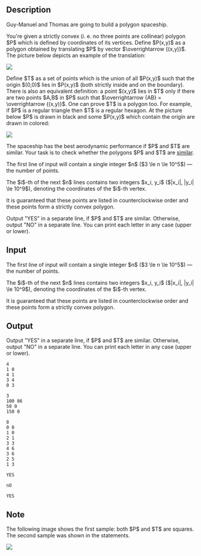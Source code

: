 ## Description

<div><p><span class="tex-font-style-it">Guy-Manuel and Thomas are going to build a polygon spaceship.</span> </p><p>You're given a <span class="tex-font-style-bf">strictly convex</span> (i. e. no three points are collinear) polygon $P$ which is defined by coordinates of its vertices. Define $P(x,y)$ as a polygon obtained by translating $P$ by vector $\overrightarrow {(x,y)}$. The picture below depicts an example of the translation:</p><p><img class="tex-graphics" src="file://RsdmctmH.png" style="max-width: 100.0%;max-height: 100.0%;"></p><p>Define $T$ as a set of points which is the union of all $P(x,y)$ such that the origin $(0,0)$ lies in $P(x,y)$ (both strictly inside and on the boundary). There is also an equivalent definition: a point $(x,y)$ lies in $T$ only if there are two points $A,B$ in $P$ such that $\overrightarrow {AB} = \overrightarrow {(x,y)}$. One can prove $T$ is a polygon too. For example, if $P$ is a regular triangle then $T$ is a regular hexagon. At the picture below $P$ is drawn in black and some $P(x,y)$ which contain the origin are drawn in colored: </p><p><img class="tex-graphics" src="file://3qAwHfwg.png" style="max-width: 100.0%;max-height: 100.0%;"></p><p><span class="tex-font-style-it">The spaceship has the best aerodynamic performance if $P$ and $T$ are similar.</span> Your task is to check whether the polygons $P$ and $T$ are <a href="https://tinyurl.com/vp5m7vl">similar</a>.</p></div><div class="input-specification"><p>The first line of input will contain a single integer $n$ ($3 \le n \le 10^5$)&nbsp;— the number of points.</p><p>The $i$-th of the next $n$ lines contains two integers $x_i, y_i$ ($|x_i|, |y_i| \le 10^9$), denoting the coordinates of the $i$-th vertex.</p><p>It is guaranteed that these points are listed in counterclockwise order and these points form a strictly convex polygon.</p></div><div class="output-specification"><p>Output <span class="tex-font-style-tt">"YES"</span> in a separate line, if $P$ and $T$ are similar. Otherwise, output <span class="tex-font-style-tt">"NO"</span> in a separate line. You can print each letter in any case (upper or lower).</p></div>

## Input

<p>The first line of input will contain a single integer $n$ ($3 \le n \le 10^5$)&nbsp;— the number of points.</p><p>The $i$-th of the next $n$ lines contains two integers $x_i, y_i$ ($|x_i|, |y_i| \le 10^9$), denoting the coordinates of the $i$-th vertex.</p><p>It is guaranteed that these points are listed in counterclockwise order and these points form a strictly convex polygon.</p>

## Output

<p>Output <span class="tex-font-style-tt">"YES"</span> in a separate line, if $P$ and $T$ are similar. Otherwise, output <span class="tex-font-style-tt">"NO"</span> in a separate line. You can print each letter in any case (upper or lower).</p>





```input1
4
1 0
4 1
3 4
0 3
```




```input2
3
100 86
50 0
150 0
```




```input3
8
0 0
1 0
2 1
3 3
4 6
3 6
2 5
1 3
```




```output1
YES
```




```output2
nO
```




```output3
YES
```



## Note

<p>The following image shows the first sample: both $P$ and $T$ are squares. The second sample was shown in the statements.</p><p><img class="tex-graphics" src="file://SdQjkG6e.png" style="max-width: 100.0%;max-height: 100.0%;"></p>
